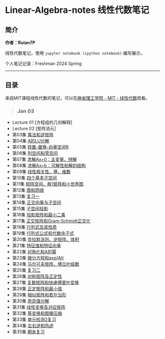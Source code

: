 # Linear-Algebra-notes 线性代数笔记

## 简介

**作者：Ruian7P**

线性代数笔记，使用 `jupyter notebook (ipython notebook)` 编写展示。

个人笔记记录：Freshman 2024 Spring

----

## 目录

来自MIT课程线性代数的笔记，可以在[麻省理工学院 - MIT - 线性代数](https://www.bilibili.com/video/BV16Z4y1U7oU)观看。

> ### Jan 03
- Lecture 01 [方程组的几何解释]
- Lecture 02 [矩阵消元]
- 第03集 [乘法和逆矩阵](chapter03.ipynb)
- 第04集 [A的LU分解](chapter04.ipynb)
- 第05集 [转置-置换-向量空间R](chapter05.ipynb)
- 第06集 [列空间和零空间](chapter06.ipynb)
- 第07集 [求解Ax=0：主变量、特解](chapter07.ipynb)
- 第08集 [求解Ax=b：可解性和解的结构](chapter08.ipynb)
- 第09集 [线性相关性、基、维数](chapter09.ipynb)
- 第10集 [四个基本子空间](chapter10.ipynb)
- 第11集 [矩阵空间、秩1矩阵和小世界图](chapter11.ipynb)
- 第12集 [图和网络](chapter12.ipynb)
- 第13集 [复习一](chapter13.ipynb)
- 第14集 [正交向量与子空间](chapter14.ipynb)
- 第15集 [子空间投影](chapter15.ipynb)
- 第16集 [投影矩阵和最小二乘](chapter16.ipynb)
- 第17集 [正交矩阵和Gram-Schmidt正交化](chapter17.ipynb)
- 第18集 [行列式及其性质](chapter18.ipynb)
- 第19集 [行列式公式和代数余子式](chapter19.ipynb)
- 第20集 [克拉默法则、逆矩阵、体积](chapter20.ipynb)
- 第21集 [特征值和特征向量](chapter21.ipynb)
- 第22集 [对角化和A的幂](chapter22.ipynb)
- 第23集 [微分方程和exp(At)](chapter23.ipynb)
- 第24集 [马尔可夫矩阵、傅立叶级数](chapter24.ipynb)
- 第25集 [复习二](chapter25.ipynb)
- 第26集 [对称矩阵及正定性](chapter26.ipynb)
- 第27集 [复数矩阵和快速傅里叶变换](chapter27.ipynb)
- 第28集 [正定矩阵和最小值](chapter28.ipynb)
- 第29集 [相似矩阵和若尔当形](chapter29.ipynb)
- 第30集 [奇异值分解](chapter30.ipynb)
- 第31集 [线性变换及对应矩阵](chapter31.ipynb)
- 第32集 [基变换和图像压缩](chapter32.ipynb)
- 第33集 [单元检测3复习](chapter33.ipynb)
- 第34集 [左右逆和伪逆](chapter34.ipynb)
- 第35集 [期末复习](chapter35.ipynb)
